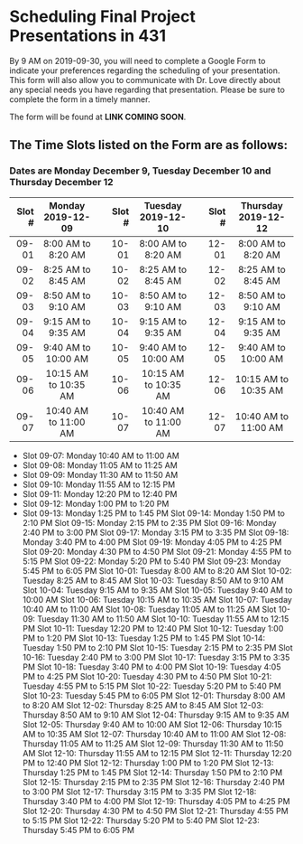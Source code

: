 # Scheduling Final Project Presentations in 431

By 9 AM on 2019-09-30, you will need to complete a Google Form to indicate your preferences regarding the scheduling of your presentation. This form will also allow you to communicate with Dr. Love directly about any special needs you have regarding that presentation. Please be sure to complete the form in a timely manner.

The form will be found at **LINK COMING SOON**.



## The Time Slots listed on the Form are as follows:

### Dates are Monday December 9, Tuesday December 10 and Thursday December 12

Slot # | Monday 2019-12-09 | | Slot # | Tuesday 2019-12-10 | | Slot # | Thursday 2019-12-12
-----: | :-----------: | -- | -----: | :------------: | -- | -----: | :------------:
09-01 | 8:00 AM to 8:20 AM | | 10-01 | 8:00 AM to 8:20 AM | | 12-01 | 8:00 AM to 8:20 AM
09-02 | 8:25 AM to 8:45 AM | | 10-02 | 8:25 AM to 8:45 AM | | 12-02 | 8:25 AM to 8:45 AM
09-03 | 8:50 AM to 9:10 AM | | 10-03 | 8:50 AM to 9:10 AM | | 12-03 | 8:50 AM to 9:10 AM
09-04 | 9:15 AM to 9:35 AM | | 10-04 | 9:15 AM to 9:35 AM | | 12-04 | 9:15 AM to 9:35 AM
09-05 | 9:40 AM to 10:00 AM | | 10-05 | 9:40 AM to 10:00 AM | | 12-05 | 9:40 AM to 10:00 AM
09-06 | 10:15 AM to 10:35 AM | | 10-06 | 10:15 AM to 10:35 AM | | 12-06 | 10:15 AM to 10:35 AM
09-07 | 10:40 AM to 11:00 AM | | 10-07 | 10:40 AM to 11:00 AM | | 12-07 | 10:40 AM to 11:00 AM


- Slot 09-07: Monday 10:40 AM to 11:00 AM
- Slot 09-08: Monday 11:05 AM to 11:25 AM
- Slot 09-09: Monday 11:30 AM to 11:50 AM
- Slot 09-10: Monday 11:55 AM to 12:15 PM
- Slot 09-11: Monday 12:20 PM to 12:40 PM
- Slot 09-12: Monday 1:00 PM to 1:20 PM
- Slot 09-13: Monday 1:25 PM to 1:45 PM
Slot 09-14: Monday 1:50 PM to 2:10 PM
Slot 09-15: Monday 2:15 PM to 2:35 PM
Slot 09-16: Monday 2:40 PM to 3:00 PM
Slot 09-17: Monday 3:15 PM to 3:35 PM
Slot 09-18: Monday 3:40 PM to 4:00 PM
Slot 09-19: Monday 4:05 PM to 4:25 PM
Slot 09-20: Monday 4:30 PM to 4:50 PM
Slot 09-21: Monday 4:55 PM to 5:15 PM
Slot 09-22: Monday 5:20 PM to 5:40 PM
Slot 09-23: Monday 5:45 PM to 6:05 PM
Slot 10-01: Tuesday 8:00 AM to 8:20 AM
Slot 10-02: Tuesday 8:25 AM to 8:45 AM
Slot 10-03: Tuesday 8:50 AM to 9:10 AM
Slot 10-04: Tuesday 9:15 AM to 9:35 AM
Slot 10-05: Tuesday 9:40 AM to 10:00 AM
Slot 10-06: Tuesday 10:15 AM to 10:35 AM
Slot 10-07: Tuesday 10:40 AM to 11:00 AM
Slot 10-08: Tuesday 11:05 AM to 11:25 AM
Slot 10-09: Tuesday 11:30 AM to 11:50 AM
Slot 10-10: Tuesday 11:55 AM to 12:15 PM
Slot 10-11: Tuesday 12:20 PM to 12:40 PM
Slot 10-12: Tuesday 1:00 PM to 1:20 PM
Slot 10-13: Tuesday 1:25 PM to 1:45 PM
Slot 10-14: Tuesday 1:50 PM to 2:10 PM
Slot 10-15: Tuesday 2:15 PM to 2:35 PM
Slot 10-16: Tuesday 2:40 PM to 3:00 PM
Slot 10-17: Tuesday 3:15 PM to 3:35 PM
Slot 10-18: Tuesday 3:40 PM to 4:00 PM
Slot 10-19: Tuesday 4:05 PM to 4:25 PM
Slot 10-20: Tuesday 4:30 PM to 4:50 PM
Slot 10-21: Tuesday 4:55 PM to 5:15 PM
Slot 10-22: Tuesday 5:20 PM to 5:40 PM
Slot 10-23: Tuesday 5:45 PM to 6:05 PM
Slot 12-01: Thursday 8:00 AM to 8:20 AM
Slot 12-02: Thursday 8:25 AM to 8:45 AM
Slot 12-03: Thursday 8:50 AM to 9:10 AM
Slot 12-04: Thursday 9:15 AM to 9:35 AM
Slot 12-05: Thursday 9:40 AM to 10:00 AM
Slot 12-06: Thursday 10:15 AM to 10:35 AM
Slot 12-07: Thursday 10:40 AM to 11:00 AM
Slot 12-08: Thursday 11:05 AM to 11:25 AM
Slot 12-09: Thursday 11:30 AM to 11:50 AM
Slot 12-10: Thursday 11:55 AM to 12:15 PM
Slot 12-11: Thursday 12:20 PM to 12:40 PM
Slot 12-12: Thursday 1:00 PM to 1:20 PM
Slot 12-13: Thursday 1:25 PM to 1:45 PM
Slot 12-14: Thursday 1:50 PM to 2:10 PM
Slot 12-15: Thursday 2:15 PM to 2:35 PM
Slot 12-16: Thursday 2:40 PM to 3:00 PM
Slot 12-17: Thursday 3:15 PM to 3:35 PM
Slot 12-18: Thursday 3:40 PM to 4:00 PM
Slot 12-19: Thursday 4:05 PM to 4:25 PM
Slot 12-20: Thursday 4:30 PM to 4:50 PM
Slot 12-21: Thursday 4:55 PM to 5:15 PM
Slot 12-22: Thursday 5:20 PM to 5:40 PM
Slot 12-23: Thursday 5:45 PM to 6:05 PM
